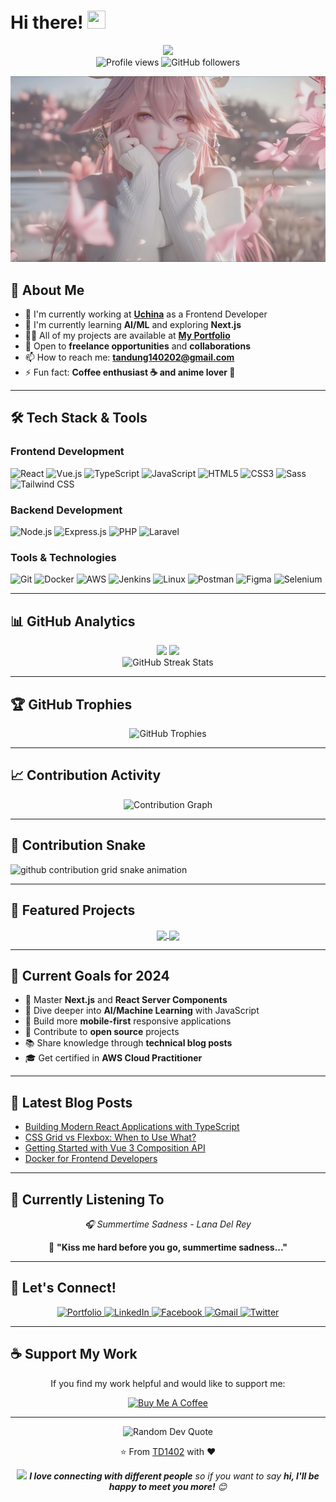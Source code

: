 # Hi there! <img src="https://media.giphy.com/media/hvRJCLFzcasrR4ia7z/giphy.gif" width="29px" height="29px">

<div align="center">
  <img src="https://readme-typing-svg.herokuapp.com/?font=Righteous&size=35&center=true&vCenter=true&width=500&height=70&duration=4000&lines=Hi+There!+👋;+I'm+Nguyen+Tan+Dung!;Frontend+Developer+from+Vietnam!;" />
</div>

<div align="center">
  <img src="https://komarev.com/ghpvc/?username=TD1402&label=Profile%20views&color=0e75b6&style=flat" alt="Profile views" />
  <img src="https://img.shields.io/github/followers/TD1402?label=Followers&style=social" alt="GitHub followers" />
</div>

<p align="center">
  <img src="./public/image/06r.jpeg" alt="Hero Banner" width="800"/>
</p>

## 🚀 About Me

- 🔭 I'm currently working at [**Uchina**](https://www.e-uchina.net/) as a Frontend Developer
- 🌱 I'm currently learning **AI/ML** and exploring **Next.js**
- 👨‍💻 All of my projects are available at [**My Portfolio**](https://tandung.vercel.app/)
- 💼 Open to **freelance opportunities** and **collaborations**
- 📫 How to reach me: **tandung140202@gmail.com**
- ⚡ Fun fact: **Coffee enthusiast ☕ and anime lover 🎌**

---

## 🛠️ Tech Stack & Tools

### Frontend Development
<p align="left">
  <img src="https://img.shields.io/badge/-React-61DAFB?style=for-the-badge&logo=react&logoColor=black" alt="React"/>
  <img src="https://img.shields.io/badge/-Vue.js-4FC08D?style=for-the-badge&logo=vue.js&logoColor=white" alt="Vue.js"/>
  <img src="https://img.shields.io/badge/-TypeScript-007ACC?style=for-the-badge&logo=typescript&logoColor=white" alt="TypeScript"/>
  <img src="https://img.shields.io/badge/-JavaScript-F7DF1E?style=for-the-badge&logo=javascript&logoColor=black" alt="JavaScript"/>
  <img src="https://img.shields.io/badge/-HTML5-E34F26?style=for-the-badge&logo=html5&logoColor=white" alt="HTML5"/>
  <img src="https://img.shields.io/badge/-CSS3-1572B6?style=for-the-badge&logo=css3&logoColor=white" alt="CSS3"/>
  <img src="https://img.shields.io/badge/-Sass-CC6699?style=for-the-badge&logo=sass&logoColor=white" alt="Sass"/>
  <img src="https://img.shields.io/badge/-Tailwind_CSS-38B2AC?style=for-the-badge&logo=tailwind-css&logoColor=white" alt="Tailwind CSS"/>
</p>

### Backend Development
<p align="left">
  <img src="https://img.shields.io/badge/-Node.js-339933?style=for-the-badge&logo=node.js&logoColor=white" alt="Node.js"/>
  <img src="https://img.shields.io/badge/-Express.js-000000?style=for-the-badge&logo=express&logoColor=white" alt="Express.js"/>
  <img src="https://img.shields.io/badge/-PHP-777BB4?style=for-the-badge&logo=php&logoColor=white" alt="PHP"/>
  <img src="https://img.shields.io/badge/-Laravel-FF2D20?style=for-the-badge&logo=laravel&logoColor=white" alt="Laravel"/>
</p>

### Tools & Technologies
<p align="left">
  <img src="https://img.shields.io/badge/-Git-F05032?style=for-the-badge&logo=git&logoColor=white" alt="Git"/>
  <img src="https://img.shields.io/badge/-Docker-2496ED?style=for-the-badge&logo=docker&logoColor=white" alt="Docker"/>
  <img src="https://img.shields.io/badge/-AWS-232F3E?style=for-the-badge&logo=amazon-aws&logoColor=white" alt="AWS"/>
  <img src="https://img.shields.io/badge/-Jenkins-D24939?style=for-the-badge&logo=jenkins&logoColor=white" alt="Jenkins"/>
  <img src="https://img.shields.io/badge/-Linux-FCC624?style=for-the-badge&logo=linux&logoColor=black" alt="Linux"/>
  <img src="https://img.shields.io/badge/-Postman-FF6C37?style=for-the-badge&logo=postman&logoColor=white" alt="Postman"/>
  <img src="https://img.shields.io/badge/-Figma-F24E1E?style=for-the-badge&logo=figma&logoColor=white" alt="Figma"/>
  <img src="https://img.shields.io/badge/-Selenium-43B02A?style=for-the-badge&logo=selenium&logoColor=white" alt="Selenium"/>
</p>

---

## 📊 GitHub Analytics

<div align="center">
  <img height="180em" src="https://github-readme-stats.vercel.app/api?username=TD1402&show_icons=true&theme=radical&include_all_commits=true&count_private=true"/>
  <img height="180em" src="https://github-readme-stats.vercel.app/api/top-langs/?username=TD1402&layout=compact&langs_count=8&theme=radical"/>
</div>

<div align="center">
  <img src="https://github-readme-streak-stats.herokuapp.com/?user=TD1402&theme=radical" alt="GitHub Streak Stats"/>
</div>

---

## 🏆 GitHub Trophies

<div align="center">
  <img src="https://github-profile-trophy.vercel.app/?username=TD1402&theme=radical&no-frame=false&no-bg=false&margin-w=4&row=2&column=4" alt="GitHub Trophies"/>
</div>

---

## 📈 Contribution Activity

<div align="center">
  <img src="https://github-readme-activity-graph.vercel.app/graph?username=TD1402&bg_color=0d1117&color=ffffff&line=00b4d8&point=00b4d8&area=true&hide_border=true" alt="Contribution Graph"/>
</div>

---

## 🐍 Contribution Snake

<picture>
  <source media="(prefers-color-scheme: dark)" srcset="https://raw.githubusercontent.com/TD1402/TD1402/output/github-contribution-grid-snake-dark.svg">
  <source media="(prefers-color-scheme: light)" srcset="https://raw.githubusercontent.com/TD1402/TD1402/output/github-contribution-grid-snake.svg">
  <img alt="github contribution grid snake animation" src="https://raw.githubusercontent.com/TD1402/TD1402/output/github-contribution-grid-snake.svg">
</picture>

---

## 💼 Featured Projects

<div align="center">
  <a href="https://github.com/TD1402/TD1402">
    <img align="center" src="https://github-readme-stats.vercel.app/api/pin/?username=TD1402&repo=TD1402&theme=radical" />
  </a>
  <a href="https://github.com/TD1402/Portfolio">
    <img align="center" src="https://github-readme-stats.vercel.app/api/pin/?username=TD1402&repo=Portfolio&theme=radical" />
  </a>
</div>

---

## 🎯 Current Goals for 2024

- 🚀 Master **Next.js** and **React Server Components**
- 🤖 Dive deeper into **AI/Machine Learning** with JavaScript
- 📱 Build more **mobile-first** responsive applications
- 🌟 Contribute to **open source** projects
- 📚 Share knowledge through **technical blog posts**
- 🎓 Get certified in **AWS Cloud Practitioner**

---

## 📝 Latest Blog Posts

<!-- BLOG-POST-LIST:START -->
- [Building Modern React Applications with TypeScript](https://yourblog.com/post1)
- [CSS Grid vs Flexbox: When to Use What?](https://yourblog.com/post2)
- [Getting Started with Vue 3 Composition API](https://yourblog.com/post3)
- [Docker for Frontend Developers](https://yourblog.com/post4)
<!-- BLOG-POST-LIST:END -->

---

## 🎵 Currently Listening To

<div align="center">
  <p><em>🎧 Summertime Sadness - Lana Del Rey</em></p>
  <p>💫 <strong>"Kiss me hard before you go, summertime sadness..."</strong></p>
</div>

---

## 🤝 Let's Connect!

<div align="center">
  <a href="https://tandung.vercel.app/">
    <img src="https://img.shields.io/badge/Portfolio-FF5722?style=for-the-badge&logo=todoist&logoColor=white" alt="Portfolio"/>
  </a>
  <a href="https://www.linkedin.com/in/td1402/">
    <img src="https://img.shields.io/badge/LinkedIn-0077B5?style=for-the-badge&logo=linkedin&logoColor=white" alt="LinkedIn"/>
  </a>
  <a href="https://www.facebook.com/user.error.14/">
    <img src="https://img.shields.io/badge/Facebook-1877F2?style=for-the-badge&logo=facebook&logoColor=white" alt="Facebook"/>
  </a>
  <a href="mailto:tandung140202@gmail.com">
    <img src="https://img.shields.io/badge/Gmail-333333?style=for-the-badge&logo=gmail&logoColor=red" alt="Gmail"/>
  </a>
  <a href="https://twitter.com/TD1402">
    <img src="https://img.shields.io/badge/Twitter-1DA1F2?style=for-the-badge&logo=twitter&logoColor=white" alt="Twitter"/>
  </a>
</div>

---

## ☕ Support My Work

<div align="center">
  <p>If you find my work helpful and would like to support me:</p>
  <a href="https://www.buymeacoffee.com/TD1402">
    <img src="https://img.shields.io/badge/Buy_Me_A_Coffee-FFDD00?style=for-the-badge&logo=buy-me-a-coffee&logoColor=black" alt="Buy Me A Coffee"/>
  </a>
</div>

---

<div align="center">
  <img src="https://quotes-github-readme.vercel.app/api?type=horizontal&theme=radical" alt="Random Dev Quote"/>
</div>

<div align="center">
  <p>⭐️ From <a href="https://github.com/TD1402">TD1402</a> with ❤️</p>
  <p>
    <img src="https://media.giphy.com/media/LnQjpWaON8nhr21vNW/giphy.gif" width="60"> 
    <em><b>I love connecting with different people</b> so if you want to say <b>hi, I'll be happy to meet you more!</b> 😊</em>
  </p>
</div>
